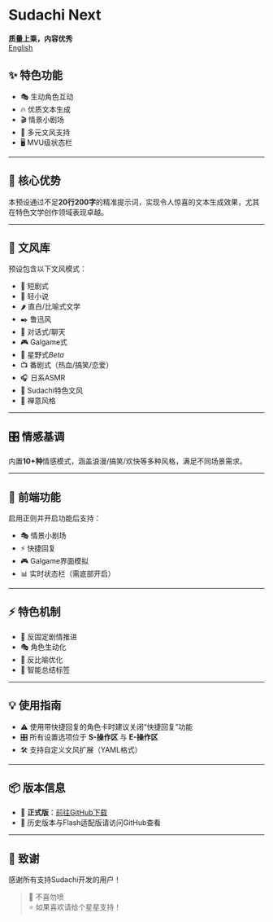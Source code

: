 # Sudachi Next 
**质量上乘，内容优秀**  
[English](https://github.com/LimeBlogs/Sudachi-Next/blob/main/README_EN.md)
## ✨ 特色功能  
- 🎭 生动角色互动  
- 🔥 优质文本生成  
- 🎬 情景小剧场  
- 📖 多元文风支持  
- 🖥️ MVU级状态栏  

---

## 🎯 核心优势  
本预设通过不足**20行200字**的精准提示词，实现令人惊喜的文本生成效果，尤其在特色文学创作领域表现卓越。

---

## 🎨 文风库  
预设包含以下文风模式：  
- 🎪 短剧式  
- 📘 轻小说  
- 🌶️ 直白/比喻式文学  
- ✒️ 鲁迅风  
- 💬 对话式/聊天  
- 🎮 Galgame式  
- 🌠 星野式*Beta*  
- 📺 番剧式（热血/搞笑/恋爱）  
- 🎧 日系ASMR  
- 🍙 Sudachi特色文风  
- 🧘 禅意风格  

---

## 🎛️ 情感基调  
内置**10+种**情感模式，涵盖浪漫/搞笑/欢快等多种风格，满足不同场景需求。

---

## 🚀 前端功能  
启用正则并开启功能后支持：  
- 🎭 情景小剧场  
- ⚡ 快捷回复  
- 🎮 Galgame界面模拟  
- 📊 实时状态栏（需底部开启）

---

## ⚡ 特色机制  
- 🔄 反固定剧情推进  
- 🎭 角色生动化  
- 🚫 反比喻优化  
- 📝 智能总结标签

---

## 💡 使用指南  
- ⚠️ 使用带快捷回复的角色卡时建议关闭“快捷回复”功能  
- 🎛️ 所有设置选项位于 **S-操作区** 与 **E-操作区**  
- 🛠️ 支持自定义文风扩展（YAML格式）

---

## 📦 版本信息  
- 🎯 **正式版**：[前往GitHub下载](https://github.com/LimeBlogs/Sudachi-Next/releases/)  
- 🔄 历史版本与Flash适配版请访问GitHub查看

---

## 💝 致谢  
感谢所有支持Sudachi开发的用户！  
> 🙏 不喜勿喷  
> ⭐ 如果喜欢请给个星星支持！
